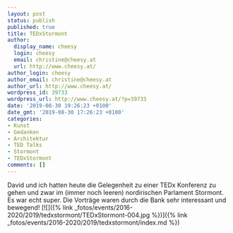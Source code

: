 ```yaml
---
layout: post
status: publish
published: true
title: TEDxStormont
author:
  display_name: cheesy
  login: cheesy
  email: christine@cheesy.at
  url: http://www.cheesy.at/
author_login: cheesy
author_email: christine@cheesy.at
author_url: http://www.cheesy.at/
wordpress_id: 39733
wordpress_url: http://www.cheesy.at/?p=39733
date: '2019-08-30 19:26:23 +0100'
date_gmt: '2019-08-30 17:26:23 +0100'
categories:
- Kunst
- Gedanken
- Architektur
- TED Talks
- Stormont
- TEDxStormont
comments: []
---
```

David und ich hatten heute die Gelegenheit zu einer TEDx Konferenz zu gehen und zwar im (immer noch leeren) nordirischen Parlament Stormont. Es war echt super. Die Vorträge waren durch die Bank sehr interessant und bewegend!
[![]({% link _fotos/events/2016-2020/2019/tedxstormont/TEDxStormont-004.jpg %})]({% link _fotos/events/2016-2020/2019/tedxstormont/index.md %})
